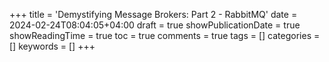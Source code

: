 +++
title = 'Demystifying Message Brokers: Part 2 - RabbitMQ'
date = 2024-02-24T08:04:05+04:00
draft = true
showPublicationDate = true
showReadingTime = true
toc = true
comments = true
tags = []
categories = []
keywords = []
+++

